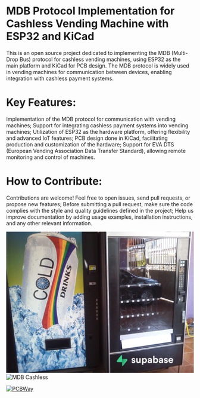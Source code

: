 # MDB Protocol Implementation for Cashless Vending Machine with ESP32 and KiCad
This is an open source project dedicated to implementing the MDB (Multi-Drop Bus) protocol for cashless vending machines, using ESP32 as the main platform and KiCad for PCB design. The MDB protocol is widely used in vending machines for communication between devices, enabling integration with cashless payment systems.

# Key Features:
Implementation of the MDB protocol for communication with vending machines;
Support for integrating cashless payment systems into vending machines;
Utilization of ESP32 as the hardware platform, offering flexibility and advanced IoT features;
PCB design done in KiCad, facilitating production and customization of the hardware;
Support for EVA DTS (European Vending Association Data Transfer Standard), allowing remote monitoring and control of machines.
# How to Contribute:
Contributions are welcome! Feel free to open issues, send pull requests, or propose new features;
Before submitting a pull request, make sure the code complies with the style and quality guidelines defined in the project;
Help us improve documentation by adding usage examples, installation instructions, and any other relevant information.

![MDB Cashless](1411051686640.jpg)
![MDB Cashless](mdb-slave-esp32s3_pcb.png)

[![PCBWay](https://www.pcbway.com/project/img/images/frompcbway-1220.png)](https://www.pcbway.com/project/shareproject/mdb_esp32_cashless_bc6bf8d8.html)
